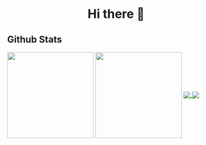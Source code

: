 <h1 align=center> Hi there 👋 </h1>

## Github Stats
<a>
  <img height=200 align="center" src="https://github-readme-stats.vercel.app/api?username=VladuceanuTudor&show_icons=true&theme=dark" />
</a>
<a>
  <img height=200 align="center" src="https://github-readme-stats.vercel.app/api/top-langs?username=VladuceanuTudor&layout=donut&theme=dark&langs_count=8&card_width=320" />
</a>
<a href="https://github.com/anuraghazra/github-readme-stats">
  <img align="center" src="https://github-readme-stats.vercel.app/api/pin/?username=anuraghazra&repo=github-readme-stats" />
</a>
<a href="https://github.com/anuraghazra/convoychat">
  <img align="center" src="https://github-readme-stats.vercel.app/api/pin/?username=anuraghazra&repo=convoychat" />
</a>
